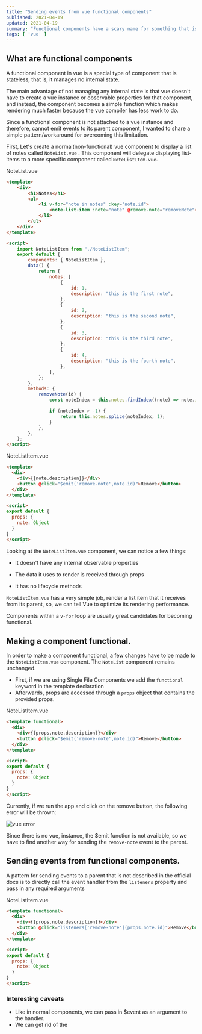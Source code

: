 ```yaml
---
title: "Sending events from vue functional components"
published: 2021-04-19
updated: 2021-04-19
summary: "Functional components have a scary name for something that is supposed to be so simple. In this article I will briefly explain what are functional components and how we can use them to send events to a parent component"
tags: [ 'vue' ]
---
```


## What are functional components

A functional component in vue is a special type of component that is stateless, that is, it manages no internal state.

The main advantage of not managing any internal state is that vue doesn't have to create a vue instance or observable properties for that component, and instead,
the component becomes a simple function which makes rendering much faster because the vue compiler has less work to do.

Since a functional component is not attached to a vue instance and therefore, cannot emit events to its parent component, I wanted to share a simple pattern/workaround for overcoming this limitation.

First, Let's create a normal(non-functional) vue component to display a list of notes called `NoteList.vue` . This component will delegate displaying list-items to a more specific component called `NoteListItem.vue`. 

NoteList.vue
```html
<template>
    <div>
        <h1>Notes</h1>
        <ul>
            <li v-for="note in notes" :key="note.id">
                <note-list-item :note="note" @remove-note="removeNote"></note-list-item>
            </li>
        </ul>
    </div>
</template>

<script>
    import NoteListItem from "./NoteListItem";
    export default {
        components: { NoteListItem },
        data() {
            return {
                notes: [
                    {
                        id: 1,
                        description: "this is the first note",
                    },
                    {
                        id: 2,
                        description: "this is the second note",
                    },
                    {
                        id: 3,
                        description: "this is the third note",
                    },
                    {
                        id: 4,
                        description: "this is the fourth note",
                    },
                ],
            };
        },
        methods: {
            removeNote(id) {
                const noteIndex = this.notes.findIndex((note) => note.id === id);

                if (noteIndex > -1) {
                    return this.notes.splice(noteIndex, 1);
                }
            },
        },
    };
</script>
```

NoteListItem.vue

```html
<template>
  <div>
    <div>{{note.description}}</div>
    <button @click="$emit('remove-note',note.id)">Remove</button>
  </div>
</template>

<script>
export default {
  props: {
    note: Object
  }
}
</script>

```

Looking at the `NoteListItem.vue` component,  we can notice a few things:

- It doesn't have any internal observable properties 
  
- The data it uses to render is received through props

- It has no lifecycle methods 

`NoteListItem.vue` has a very simple job, render a list item that it receives from its parent, so, we can tell Vue to optimize its rendering performance.

Components within a `v-for` loop are usually great candidates for becoming functional.

## Making a component functional.

In order to make a component functional, a few changes have to be made to the `NoteListItem.vue` component. The `NoteList` component remains unchanged.

 - First, if we are using Single File Components we add the `functional` keyword in the template declaration 
 - Afterwards, props are accessed through a `props` object that contains the provided props. 

NoteListItem.vue

```html
<template functional>
  <div>
    <div>{{props.note.description}}</div>
    <button @click="$emit('remove-note',note.id)">Remove</button>
  </div>
</template>

<script>
export default {
  props: {
    note: Object
  }
}
</script>
```

Currently, if we run the app and click on the remove button, the following error will be thrown:

![vue error](https://i.postimg.cc/kXrd6Rw4/Selection-512.jpg)

Since there is no vue, instance, the $emit function is not available, so we have to find another way for sending the `remove-note` event to the parent.

## Sending events from functional components.

A pattern for sending events to a parent that is not described in the official docs is to directly call the event handler from the `listeners` property 
and pass in any required arguments

NoteListItem.vue
```html
<template functional>
  <div>
    <div>{{props.note.description}}</div>
    <button @click="listeners['remove-note'](props.note.id)">Remove</button>
  </div>
</template>

<script>
export default {
  props: {
    note: Object
  }
}
</script>
```

### Interesting caveats
  
- Like in normal components, we can pass in $event as an argument to the handler.
- We can get rid of the <script> section, since the props property is optional and is used only for validation.


The final code for this component can be seen in this [code sandbox project](https://codesandbox.io/s/lucid-brown-rf6t9)

Happy coding!!🚀🚀🚀🚀🚀

